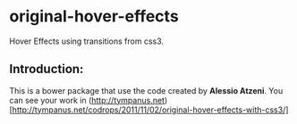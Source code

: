 original-hover-effects
======================

Hover Effects using transitions from css3.

Introduction:
-------------

This is a bower package that use the code created by **Alessio Atzeni**. You can see your work in (http://tympanus.net)[http://tympanus.net/codrops/2011/11/02/original-hover-effects-with-css3/]
